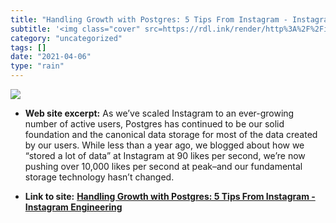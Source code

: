 ```yaml
---
title: "Handling Growth with Postgres: 5 Tips From Instagram - Instagram Engineering"
subtitle: '<img class="cover" src=https://rdl.ink/render/http%3A%2F%2Finstagram-engineering.tumblr.com%2Fpost%2...'
category: "uncategorized"
tags: []
date: "2021-04-06"
type: "rain"
---
```

<img class="cover" src=https://rdl.ink/render/http%3A%2F%2Finstagram-engineering.tumblr.com%2Fpost%2F40781627982%2Fhandling-growth-with-postgres-5-tips-from>



* **Web site excerpt:** As we’ve scaled Instagram to an ever-growing number of active users, Postgres has continued to be our solid foundation and the canonical data storage for most of the data created by our users. While less than a year ago, we blogged about how we “stored a lot of data” at Instagram at 90 likes per second, we’re now pushing over 10,000 likes per second at peak–and our fundamental storage technology hasn’t changed.

* **Link to site:** **[Handling Growth with Postgres: 5 Tips From Instagram - Instagram Engineering](http://instagram-engineering.tumblr.com/post/40781627982/handling-growth-with-postgres-5-tips-from)**